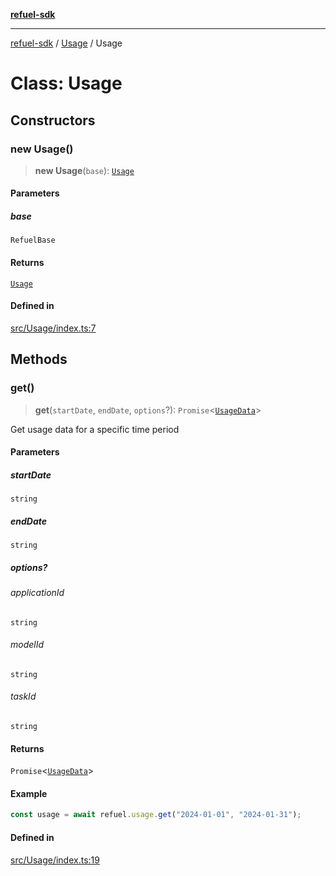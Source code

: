 [**refuel-sdk**](../../README.md)

***

[refuel-sdk](../../modules.md) / [Usage](../README.md) / Usage

# Class: Usage

## Constructors

### new Usage()

> **new Usage**(`base`): [`Usage`](Usage.md)

#### Parameters

##### base

`RefuelBase`

#### Returns

[`Usage`](Usage.md)

#### Defined in

[src/Usage/index.ts:7](https://github.com/refuel-ai/refuel-sdk/blob/1b12f0442d5e4e331bc7d9e4f1f5828e99232382/src/Usage/index.ts#L7)

## Methods

### get()

> **get**(`startDate`, `endDate`, `options`?): `Promise`\<[`UsageData`](../../types/type-aliases/UsageData.md)\>

Get usage data for a specific time period

#### Parameters

##### startDate

`string`

##### endDate

`string`

##### options?

###### applicationId

`string`

###### modelId

`string`

###### taskId

`string`

#### Returns

`Promise`\<[`UsageData`](../../types/type-aliases/UsageData.md)\>

#### Example

```ts
const usage = await refuel.usage.get("2024-01-01", "2024-01-31");
```

#### Defined in

[src/Usage/index.ts:19](https://github.com/refuel-ai/refuel-sdk/blob/1b12f0442d5e4e331bc7d9e4f1f5828e99232382/src/Usage/index.ts#L19)
